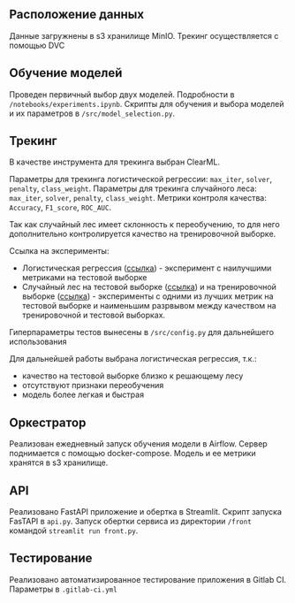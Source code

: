 
## Расположение данных
Данные загружнены в s3 хранилище MinIO. Трекинг осуществляется с помощью DVC

## Обучение моделей
Проведен первичный выбор двух моделей. Подробности в `/notebooks/experiments.ipynb`.
Скрипты для обучения и выбора моделей и их параметров в `/src/model_selection.py`.

## Трекинг
В качестве инструмента для трекинга выбран ClearML.

Параметры для трекинга логистической регрессии: `max_iter`, `solver`, `penalty`, `class_weight`.
Параметры для трекинга случайного леса: `max_iter`, `solver`, `penalty`, `class_weight`.
Метрики контроля качества: `Accuracy`, `F1_score`, `ROC_AUC`.

Так как случайный лес имеет склонность к переобучению, то для него дополнительно контролируется качество на тренировочной выборке.

Ссылка на эксперименты:
- Логистическая регрессия ([ссылка](https://app.clear.ml/projects/9a44d916d93440a5814968acb7b87d9e/experiments/90f5ea79c00e4d5dbf40f9c80a038b7e/output/execution)) - эксперимент с наилучшими метриками на тестовой выборке
- Случайный лес на тестовой выборке ([ссылка](https://app.clear.ml/projects/9a44d916d93440a5814968acb7b87d9e/experiments/292ea858b7bd431e89f6a9d503b9cfbf/output/execution)) и на тренировочной выборке ([ссылка](https://app.clear.ml/projects/9a44d916d93440a5814968acb7b87d9e/experiments/7ebc2468d379400ebd094f165dbb88c4/output/execution)) - эксперименты с одними из лучших метрик на тестовой выборке и наименьшим разрвывом между качеством на тренировочной и тестовой выборках.

Гиперпараметры тестов вынесены в `/src/config.py` для дальнейшего использования

Для дальнейшей работы выбрана логистическая регрессия, т.к.:
- качество на тестовой выборке близко к решающему лесу
- отсутствуют признаки переобучения
- модель более легкая и быстрая

## Оркестратор
Реализован ежедневный запуск обучения модели в Airflow. Сервер поднимается с помощью docker-compose. Модель и ее метрики хранятся в s3 хранилище.

## API
Реализовано FastAPI приложение и обертка в Streamlit.
Скрипт запуска FasTAPI в `api.py`.
Запуск обертки сервиса из директории `/front` командой `streamlit run front.py`.

## Тестирование
Реализовано автоматизированное тестирование приложения в Gitlab CI. 
Параметры в `.gitlab-ci.yml`
